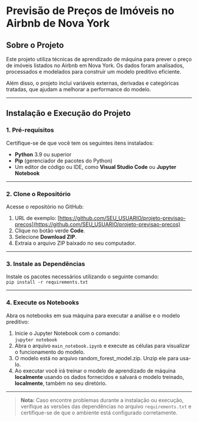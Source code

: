# Previsão de Preços de Imóveis no Airbnb de Nova York

## Sobre o Projeto
Este projeto utiliza técnicas de aprendizado de máquina para prever o preço de imóveis listados no Airbnb em Nova York. Os dados foram analisados, processados e modelados para construir um modelo preditivo eficiente.

Além disso, o projeto inclui variáveis externas, derivadas e categóricas tratadas, que ajudam a melhorar a performance do modelo.

---

## Instalação e Execução do Projeto

### 1. Pré-requisitos
Certifique-se de que você tem os seguintes itens instalados:

- **Python** 3.9 ou superior  
- **Pip** (gerenciador de pacotes do Python)  
- Um editor de código ou IDE, como **Visual Studio Code** ou **Jupyter Notebook**

---

### 2. Clone o Repositório
Acesse o repositório no GitHub:

1. URL de exemplo: [https://github.com/SEU_USUARIO/projeto-previsao-precos](https://github.com/SEU_USUARIO/projeto-previsao-precos)  
2. Clique no botão verde **Code**.  
3. Selecione **Download ZIP**.  
4. Extraia o arquivo ZIP baixado no seu computador.

---

### 3. Instale as Dependências
Instale os pacotes necessários utilizando o seguinte comando:  
`pip install -r requirements.txt`

---

### 4. Execute os Notebooks
Abra os notebooks em sua máquina para executar a análise e o modelo preditivo:

1. Inicie o Jupyter Notebook com o comando:  
   `jupyter notebook`  
2. Abra o arquivo `main_notebook.ipynb` e execute as células para visualizar o funcionamento do modelo.
3. O modelo está no arquivo random_forest_model.zip. Unzip ele para usa-lo.
4. Ao executar você irá treinar o modelo de aprendizado de máquina **localmente** usando os dados fornecidos e
salvará o modelo treinado, **localmente**, também no seu diretório.

---

> **Nota:** Caso encontre problemas durante a instalação ou execução, verifique as versões das dependências no arquivo `requirements.txt` e certifique-se de que o ambiente está configurado corretamente.
